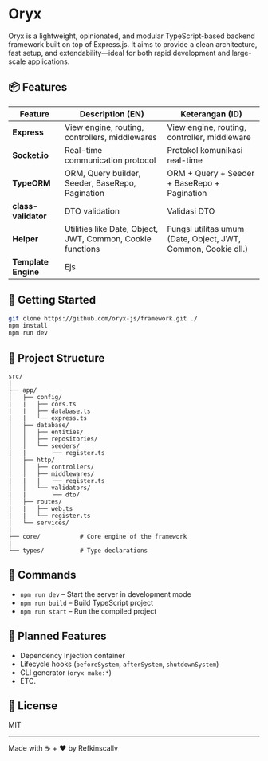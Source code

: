 # Oryx

Oryx is a lightweight, opinionated, and modular TypeScript-based backend framework built on top of Express.js. It aims to provide a clean architecture, fast setup, and extendability—ideal for both rapid development and large-scale applications.

## 📦 Features

| Feature         | Description (EN)                                        | Keterangan (ID)                                      |
|-----------------|---------------------------------------------------------|-------------------------------------------------------|
| **Express**     | View engine, routing, controllers, middlewares          | View engine, routing, controller, middleware          |
| **Socket.io**   | Real-time communication protocol                        | Protokol komunikasi real-time                         |
| **TypeORM**     | ORM, Query builder, Seeder, BaseRepo, Pagination        | ORM + Query + Seeder + BaseRepo + Pagination          |
| **class-validator** | DTO validation                                  | Validasi DTO                                           |
| **Helper**      | Utilities like Date, Object, JWT, Common, Cookie functions           | Fungsi utilitas umum (Date, Object, JWT, Common, Cookie dll.)     |
| **Template Engine** | Ejs

## 🏁 Getting Started

```bash
git clone https://github.com/oryx-js/framework.git ./
npm install
npm run dev
```

## 📂 Project Structure

```
src/
|
├── app/
│   ├── config/
|   |   ├── cors.ts
|   |   ├── database.ts
|   |   └── express.ts
│   ├── database/
│   │   ├── entities/
│   │   ├── repositories/
│   │   └── seeders/
|   |       └── register.ts
│   ├── http/
│   │   ├── controllers/
│   │   ├── middlewares/
|   |   |   └── register.ts
│   │   └── validators/
|   |       └── dto/
│   ├── routes/
|   |   ├── web.ts
|   |   └── register.ts
│   └── services/
|
├── core/           # Core engine of the framework
|
└── types/          # Type declarations
```

## 🚀 Commands

- `npm run dev` – Start the server in development mode
- `npm run build` – Build TypeScript project
- `npm run start` – Run the compiled project

## 🧩 Planned Features

- Dependency Injection container
- Lifecycle hooks (`beforeSystem`, `afterSystem`, `shutdownSystem`)
- CLI generator (`oryx make:*`)
- ETC.

## 📖 License

MIT

---

Made with ☕ + ❤️ by Refkinscallv